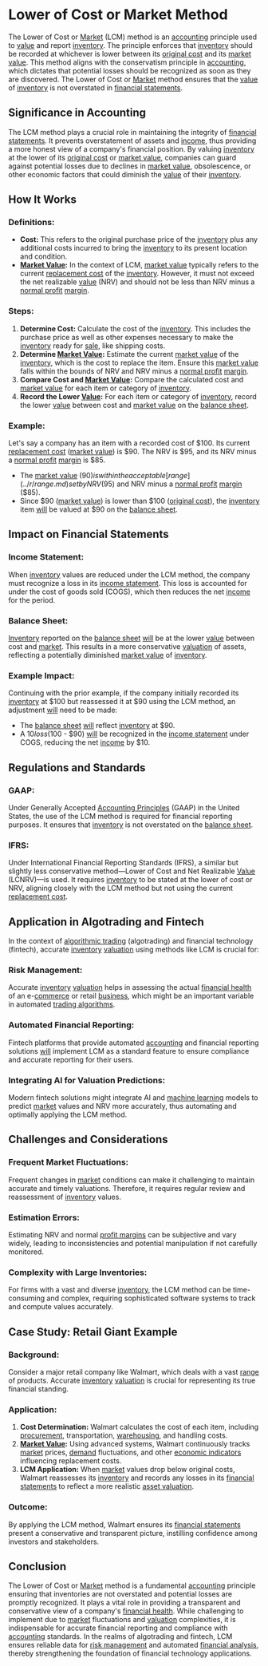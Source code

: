 # Lower of Cost or Market Method

The Lower of Cost or [Market](../m/market.md) (LCM) method is an [accounting](../a/accounting.md) principle used to [value](../v/value.md) and report [inventory](../i/inventory.md). The principle enforces that [inventory](../i/inventory.md) should be recorded at whichever is lower between its [original cost](../o/original_cost.md) and its [market value](../m/market_value.md). This method aligns with the conservatism principle in [accounting](../a/accounting.md), which dictates that potential losses should be recognized as soon as they are discovered. The Lower of Cost or [Market](../m/market.md) method ensures that the [value](../v/value.md) of [inventory](../i/inventory.md) is not overstated in [financial statements](../f/financial_statements.md).

## Significance in Accounting

The LCM method plays a crucial role in maintaining the integrity of [financial statements](../f/financial_statements.md). It prevents overstatement of assets and [income](../i/income.md), thus providing a more honest view of a company's financial position. By valuing [inventory](../i/inventory.md) at the lower of its [original cost](../o/original_cost.md) or [market value](../m/market_value.md), companies can guard against potential losses due to declines in [market value](../m/market_value.md), obsolescence, or other economic factors that could diminish the [value](../v/value.md) of their [inventory](../i/inventory.md).

## How It Works

### Definitions:

- **Cost:** This refers to the original purchase price of the [inventory](../i/inventory.md) plus any additional costs incurred to bring the [inventory](../i/inventory.md) to its present location and condition.
- **[Market Value](../m/market_value.md):** In the context of LCM, [market value](../m/market_value.md) typically refers to the current [replacement cost](../r/replacement_cost.md) of the [inventory](../i/inventory.md). However, it must not exceed the net realizable [value](../v/value.md) (NRV) and should not be less than NRV minus a [normal profit](../n/normal_profit.md) [margin](../m/margin.md).

### Steps:

1. **Determine Cost:** Calculate the cost of the [inventory](../i/inventory.md). This includes the purchase price as well as other expenses necessary to make the [inventory](../i/inventory.md) ready for [sale](../s/sale.md), like shipping costs.
2. **Determine [Market Value](../m/market_value.md):** Estimate the current [market value](../m/market_value.md) of the [inventory](../i/inventory.md), which is the cost to replace the item. Ensure this [market value](../m/market_value.md) falls within the bounds of NRV and NRV minus a [normal profit](../n/normal_profit.md) [margin](../m/margin.md).
3. **Compare Cost and [Market Value](../m/market_value.md):** Compare the calculated cost and [market value](../m/market_value.md) for each item or category of [inventory](../i/inventory.md).
4. **Record the Lower [Value](../v/value.md):** For each item or category of [inventory](../i/inventory.md), record the lower [value](../v/value.md) between cost and [market value](../m/market_value.md) on the [balance sheet](../b/balance_sheet.md).

### Example:

Let's say a company has an item with a recorded cost of $100. Its current [replacement cost](../r/replacement_cost.md) ([market value](../m/market_value.md)) is $90. The NRV is $95, and its NRV minus a [normal profit](../n/normal_profit.md) [margin](../m/margin.md) is $85.

- The [market value](../m/market_value.md) ($90) is within the acceptable [range](../r/range.md) set by NRV ($95) and NRV minus a [normal profit](../n/normal_profit.md) [margin](../m/margin.md) ($85).
- Since $90 ([market value](../m/market_value.md)) is lower than $100 ([original cost](../o/original_cost.md)), the [inventory](../i/inventory.md) item [will](../w/will.md) be valued at $90 on the [balance sheet](../b/balance_sheet.md).

## Impact on Financial Statements

### Income Statement:

When [inventory](../i/inventory.md) values are reduced under the LCM method, the company must recognize a loss in its [income statement](../i/income_statement.md). This loss is accounted for under the cost of goods sold (COGS), which then reduces the net [income](../i/income.md) for the period.

### Balance Sheet:

[Inventory](../i/inventory.md) reported on the [balance sheet](../b/balance_sheet.md) [will](../w/will.md) be at the lower [value](../v/value.md) between cost and [market](../m/market.md). This results in a more conservative [valuation](../v/valuation.md) of assets, reflecting a potentially diminished [market value](../m/market_value.md) of [inventory](../i/inventory.md).

### Example Impact:

Continuing with the prior example, if the company initially recorded its [inventory](../i/inventory.md) at $100 but reassessed it at $90 using the LCM method, an adjustment [will](../w/will.md) need to be made:

- The [balance sheet](../b/balance_sheet.md) [will](../w/will.md) reflect [inventory](../i/inventory.md) at $90.
- A $10 loss ($100 - $90) [will](../w/will.md) be recognized in the [income statement](../i/income_statement.md) under COGS, reducing the net [income](../i/income.md) by $10.

## Regulations and Standards

### GAAP:

Under Generally Accepted [Accounting Principles](../a/accounting_principles.md) (GAAP) in the United States, the use of the LCM method is required for financial reporting purposes. It ensures that [inventory](../i/inventory.md) is not overstated on the [balance sheet](../b/balance_sheet.md).

### IFRS:

Under International Financial Reporting Standards (IFRS), a similar but slightly less conservative method—Lower of Cost and Net Realizable [Value](../v/value.md) (LCNRV)—is used. It requires [inventory](../i/inventory.md) to be stated at the lower of cost or NRV, aligning closely with the LCM method but not using the current [replacement cost](../r/replacement_cost.md).

## Application in Algotrading and Fintech

In the context of [algorithmic trading](../a/accountability.md) (algotrading) and financial technology (fintech), accurate [inventory](../i/inventory.md) [valuation](../v/valuation.md) using methods like LCM is crucial for:

### Risk Management:

Accurate [inventory](../i/inventory.md) [valuation](../v/valuation.md) helps in assessing the actual [financial health](../f/financial_health.md) of an e-[commerce](../c/commerce.md) or retail [business](../b/business.md), which might be an important variable in automated [trading algorithms](../t/trading_algorithms.md).

### Automated Financial Reporting:

Fintech platforms that provide automated [accounting](../a/accounting.md) and financial reporting solutions [will](../w/will.md) implement LCM as a standard feature to ensure compliance and accurate reporting for their users.

### Integrating AI for Valuation Predictions:

Modern fintech solutions might integrate AI and [machine learning](../m/machine_learning.md) models to predict [market](../m/market.md) values and NRV more accurately, thus automating and optimally applying the LCM method.

## Challenges and Considerations

### Frequent Market Fluctuations:

Frequent changes in [market](../m/market.md) conditions can make it challenging to maintain accurate and timely valuations. Therefore, it requires regular review and reassessment of [inventory](../i/inventory.md) values.

### Estimation Errors:

Estimating NRV and normal [profit margins](../p/profit_margins_in_trading.md) can be subjective and vary widely, leading to inconsistencies and potential manipulation if not carefully monitored.

### Complexity with Large Inventories:

For firms with a vast and diverse [inventory](../i/inventory.md), the LCM method can be time-consuming and complex, requiring sophisticated software systems to track and compute values accurately.

## Case Study: Retail Giant Example

### Background:

Consider a major retail company like Walmart, which deals with a vast [range](../r/range.md) of products. Accurate [inventory](../i/inventory.md) [valuation](../v/valuation.md) is crucial for representing its true financial standing.

### Application:

1. **Cost Determination:** Walmart calculates the cost of each item, including [procurement](../p/procurement.md), transportation, [warehousing](../w/warehousing.md), and handling costs.
2. **[Market Value](../m/market_value.md):** Using advanced systems, Walmart continuously tracks [market](../m/market.md) prices, [demand](../d/demand.md) fluctuations, and other [economic indicators](../e/economic_indicators.md) influencing replacement costs.
3. **LCM Application:** When [market](../m/market.md) values drop below original costs, Walmart reassesses its [inventory](../i/inventory.md) and records any losses in its [financial statements](../f/financial_statements.md) to reflect a more realistic [asset valuation](../a/asset_valuation.md).

### Outcome:

By applying the LCM method, Walmart ensures its [financial statements](../f/financial_statements.md) present a conservative and transparent picture, instilling confidence among investors and stakeholders.

## Conclusion

The Lower of Cost or [Market](../m/market.md) method is a fundamental [accounting](../a/accounting.md) principle ensuring that inventories are not overstated and potential losses are promptly recognized. It plays a vital role in providing a transparent and conservative view of a company's [financial health](../f/financial_health.md). While challenging to implement due to [market](../m/market.md) fluctuations and [valuation](../v/valuation.md) complexities, it is indispensable for accurate financial reporting and compliance with [accounting](../a/accounting.md) standards. In the realms of algotrading and fintech, LCM ensures reliable data for [risk management](../r/risk_management.md) and automated [financial analysis](../f/financial_analysis.md), thereby strengthening the foundation of financial technology applications.